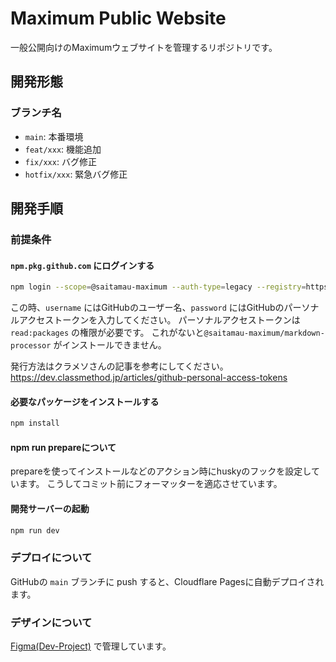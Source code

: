 # Maximum Public Website

一般公開向けのMaximumウェブサイトを管理するリポジトリです。

## 開発形態

### ブランチ名

- `main`: 本番環境
- `feat/xxx`: 機能追加
- `fix/xxx`: バグ修正
- `hotfix/xxx`: 緊急バグ修正

## 開発手順

### 前提条件

#### `npm.pkg.github.com` にログインする

```bash
npm login --scope=@saitamau-maximum --auth-type=legacy --registry=https://npm.pkg.github.com
```

この時、`username` にはGitHubのユーザー名、`password` にはGitHubのパーソナルアクセストークンを入力してください。
パーソナルアクセストークンは `read:packages` の権限が必要です。
これがないと`@saitamau-maximum/markdown-processor` がインストールできません。

発行方法はクラメソさんの記事を参考にしてください。
<https://dev.classmethod.jp/articles/github-personal-access-tokens>

#### 必要なパッケージをインストールする

```bash
npm install
```

#### npm run prepareについて

prepareを使ってインストールなどのアクション時にhuskyのフックを設定しています。
こうしてコミット前にフォーマッターを適応させています。

#### 開発サーバーの起動

```bash
npm run dev
```

### デプロイについて

GitHubの `main` ブランチに push すると、Cloudflare Pagesに自動デプロイされます。

### デザインについて

[Figma(Dev-Project)](https://www.figma.com/file/bpfQJEGw74avlImcC0LbiZ/Dev-Project?type=design&node-id=5%3A2&mode=design&t=6dFZsWxnenm8fWhx-1)
で管理しています。
